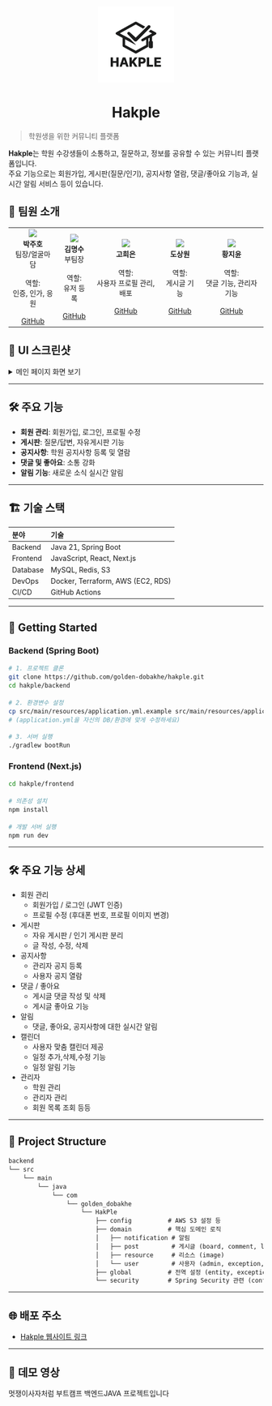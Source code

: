 <p align="center">
  <img src="images/logo.png" width="150" />
</p>

<h1 align="center">Hakple</h1>

> 학원생을 위한 커뮤니티 플랫폼

**Hakple**는 학원 수강생들이 소통하고, 질문하고, 정보를 공유할 수 있는 커뮤니티 플랫폼입니다.  
주요 기능으로는 회원가입, 게시판(질문/인기), 공지사항 열람, 댓글/좋아요 기능과, 실시간 알림 서비스 등이 있습니다.

## 👥 팀원 소개

<table>
  <tr>
    <td align="center">
      <img src="https://avatars.githubusercontent.com/u/00000001?v=4" width="100"/><br/>
      <b>박주호</b><br/>
      팀장/얼굴마담<br/><br/>
      <span style="font-size:14px;">역할:<br/>인증, 인가, 응원</span><br/><br/>
      <a href="https://github.com/JAWSP">GitHub</a>
    </td>
    <td align="center">
      <img src="https://avatars.githubusercontent.com/u/00000005?v=4" width="100"/><br/>
      <b>김명수</b><br/>
      부팀장<br/><br/>
      <span style="font-size:14px;">역할:<br/>유저 등록</span><br/><br/>
      <a href="https://github.com/Kim-ms527">GitHub</a>
    </td>
    <td align="center">
      <img src="https://avatars.githubusercontent.com/u/00000004?v=4" width="100"/><br/>
      <b>고희은</b><br/><br/>
      <span style="font-size:14px;">역할:<br/>사용자 프로필 관리, 배포</span><br/><br/>
      <a href="https://github.com/heeeun-ko">GitHub</a>
    </td>
    <td align="center">
      <img src="https://avatars.githubusercontent.com/u/00000002?v=4" width="100"/><br/>
      <b>도상원</b><br/><br/>
      <span style="font-size:14px;">역할:<br/>게시글 기능</span><br/><br/>
      <a href="https://github.com/dark2138">GitHub</a>
    </td>
    <td align="center">
      <img src="https://avatars.githubusercontent.com/u/00000003?v=4" width="100"/><br/>
      <b>황지윤</b><br/><br/>
      <span style="font-size:14px;">역할:<br/>댓글 기능, 관리자 기능</span><br/><br/>
      <a href="https://github.com/jiyuuuuun">GitHub</a>
    </td>
  </tr>
</table>



## 📸 UI 스크린샷

<details>
  <summary>메인 페이지 화면 보기</summary>

  <p align="center">
    <img width="1251" alt="스크린샷 2025-05-02 오전 9 42 08" src="https://github.com/user-attachments/assets/265aac14-88cc-4774-9f2c-c2cdfc1bceb2" />
  </p>

</details>

---

## 🛠️ 주요 기능

- **회원 관리**: 회원가입, 로그인, 프로필 수정
- **게시판**: 질문/답변, 자유게시판 기능
- **공지사항**: 학원 공지사항 등록 및 열람
- **댓글 및 좋아요**: 소통 강화
- **알림 기능**: 새로운 소식 실시간 알림

---

## 🏗️ 기술 스택

| 분야 | 기술 |
|:---|:---|
| Backend | Java 21, Spring Boot |
| Frontend | JavaScript, React, Next.js |
| Database | MySQL, Redis, S3 |
| DevOps | Docker, Terraform, AWS (EC2, RDS) |
| CI/CD | GitHub Actions |

---

## 🚀 Getting Started

### Backend (Spring Boot)
```bash
# 1. 프로젝트 클론
git clone https://github.com/golden-dobakhe/hakple.git
cd hakple/backend

# 2. 환경변수 설정
cp src/main/resources/application.yml.example src/main/resources/application.yml
# (application.yml을 자신의 DB/환경에 맞게 수정하세요)

# 3. 서버 실행
./gradlew bootRun
```
### Frontend (Next.js)
```bash
cd hakple/frontend

# 의존성 설치
npm install

# 개발 서버 실행
npm run dev

```
---

## 🛠️ 주요 기능 상세

- 회원 관리
  - 회원가입 / 로그인 (JWT 인증)
  - 프로필 수정 (후대폰 번호, 프로필 이미지 변경)
- 게시판
  - 자유 게시판 / 인기 게시판 분리
  - 글 작성, 수정, 삭제
- 공지사항
  - 관리자 공지 등록
  - 사용자 공지 열람
- 댓글 / 좋아요
  - 게시글 댓글 작성 및 삭제
  - 게시글 좋아요 기능
- 알림
  - 댓글, 좋아요, 공지사항에 대한 실시간 알림
- 캘린더
  - 사용자 맞춤 캘린더 제공
  - 일정 추가,삭제,수정 기능
  - 일정 알림 기능
- 관리자
  - 학원 관리
  - 관리자 관리
  - 회원 목록 조회 등등
 
---

## :open_file_folder: Project Structure

```markdown
backend
└── src
    └── main
        └── java
            └── com
                └── golden_dobakhe
                    └── HakPle
                        ├── config          # AWS S3 설정 등
                        ├── domain          # 핵심 도메인 로직
                        │   ├── notification # 알림
                        │   ├── post         # 게시글 (board, comment, like, report)
                        │   ├── resource     # 리소스 (image)
                        │   └── user         # 사용자 (admin, exception, myInfo, user)
                        ├── global          # 전역 설정 (entity, exception, Status enum 등)
                        └── security        # Spring Security 관련 (config, controller, dto, exception, jwt, OAuth, service, utils
```

---


 
## 🌐 배포 주소
- [Hakple 웹사이트 링크](https://www.hakple.site)

---

## 🎥 데모 영상



멋쟁이사자처럼 부트캠프 백엔드JAVA 프로젝트입니다
